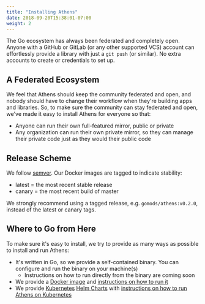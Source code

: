 ```yaml
---
title: "Installing Athens"
date: 2018-09-20T15:38:01-07:00
weight: 2
---
```


The Go ecosystem has always been federated and completely open. Anyone with a GitHub or GitLab (or any other supported VCS) account can effortlessly provide a library with just a `git push` (or similar). No extra accounts to create or credentials to set up.

## A Federated Ecosystem

We feel that Athens should keep the community federated and open, and nobody should have to change their workflow when they're building apps and libraries. So, to make sure the community can stay federated and open, we've made it easy to install Athens for everyone so that:

- Anyone can run their own full-featured mirror, public or private
- Any organization can run their own private mirror, so they can manage their private code just as they would their public code

## Release Scheme

We follow [semver](https://semver.org). Our Docker images are tagged to indicate stability:

* latest = the most recent stable release
* canary = the most recent build of master

We strongly recommend using a tagged release, e.g. `gomods/athens:v0.2.0`, instead of the latest or canary tags.

## Where to Go from Here

To make sure it's easy to install, we try to provide as many ways as possible to install and run Athens:

- It's written in Go, so we provide a self-contained binary. You can configure and run the binary on your machine(s)
    - Instructions on how to run directly from the binary are coming soon
- We provide a [Docker image](https://hub.docker.com/r/gomods/athens/) and [instructions on how to run it](./shared-team-instance)
- We provide [Kubernetes](https://kubernetes.io) [Helm Charts](https://helm.sh) with [instructions on how to run Athens on Kubernetes](./install-on-kubernetes)
